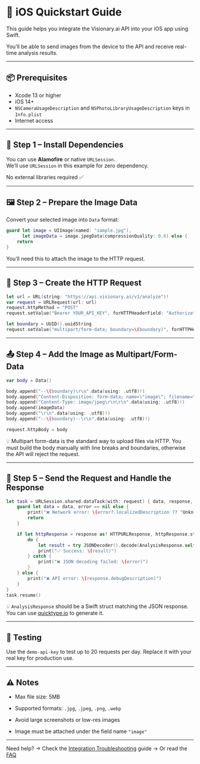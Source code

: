 # 🍎 iOS Quickstart Guide

This guide helps you integrate the Visionary.ai API into your iOS app using Swift.

You’ll be able to send images from the device to the API and receive real-time analysis results.

---

## 📦 Prerequisites

- Xcode 13 or higher
- iOS 14+
- `NSCameraUsageDescription` and `NSPhotoLibraryUsageDescription` keys in `Info.plist`
- Internet access

---

## 🧱 Step 1 – Install Dependencies

You can use **Alamofire** or native `URLSession`.  
We’ll use `URLSession` in this example for zero dependency.

No external libraries required ✅

---

## 🖼️ Step 2 – Prepare the Image Data

Convert your selected image into `Data` format:

```swift
guard let image = UIImage(named: "sample.jpg"),
      let imageData = image.jpegData(compressionQuality: 0.8) else {
    return
}
```

You’ll need this to attach the image to the HTTP request.

---

## 🔐 Step 3 – Create the HTTP Request

```swift
let url = URL(string: "https://api.visionary.ai/v1/analyze")!
var request = URLRequest(url: url)
request.httpMethod = "POST"
request.setValue("Bearer YOUR_API_KEY", forHTTPHeaderField: "Authorization")

let boundary = UUID().uuidString
request.setValue("multipart/form-data; boundary=\(boundary)", forHTTPHeaderField: "Content-Type")
```

---

## 📤 Step 4 – Add the Image as Multipart/Form-Data

```swift
var body = Data()

body.append("--\(boundary)\r\n".data(using: .utf8)!)
body.append("Content-Disposition: form-data; name=\"image\"; filename=\"photo.jpg\"\r\n".data(using: .utf8)!)
body.append("Content-Type: image/jpeg\r\n\r\n".data(using: .utf8)!)
body.append(imageData)
body.append("\r\n".data(using: .utf8)!)
body.append("--\(boundary)--\r\n".data(using: .utf8)!)

request.httpBody = body
```

💡 Multipart form-data is the standard way to upload files via HTTP.
You must build the body manually with line breaks and boundaries, otherwise the API will reject the request.

---

## 🚀 Step 5 – Send the Request and Handle the Response

```swift
let task = URLSession.shared.dataTask(with: request) { data, response, error in
    guard let data = data, error == nil else {
        print("❌ Network error: \(error?.localizedDescription ?? "Unknown error")")
        return
    }

    if let httpResponse = response as? HTTPURLResponse, httpResponse.statusCode == 200 {
        do {
            let result = try JSONDecoder().decode(AnalysisResponse.self, from: data)
            print("✅ Success: \(result)")
        } catch {
            print("❌ JSON decoding failed: \(error)")
        }
    } else {
        print("❌ API error: \(response.debugDescription)")
    }
}
task.resume()
```

💡 `AnalysisResponse` should be a Swift struct matching the JSON response. You can use [quicktype.io](https://app.quicktype.io) to generate it.

---

## 🧪 Testing

Use the `demo-api-key` to test up to 20 requests per day.
Replace it with your real key for production use.

---

## ⚠️ Notes

- Max file size: 5MB

- Supported formats: `.jpg`, `.jpeg`, `.png`, `.webp`

- Avoid large screenshots or low-res images

- Image must be attached under the field name `"image"`

---

Need help?
→ Check the [Integration Troubleshooting](./integration-troubleshooting.md) guide
→ Or read the [FAQ](../faq.md)
